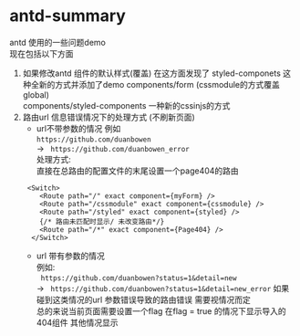 # antd-summary
antd 使用的一些问题demo  
现在包括以下方面  
1. 如果修改antd 组件的默认样式(覆盖)
   在这方面发现了 styled-componets 这种全新的方式并添加了demo
   components/form (cssmodule的方式覆盖 global)  
   components/styled-components 一种新的cssinjs的方式
2. 路由url 信息错误情况下的处理方式 (不刷新页面)
    - url不带参数的情况 
    例如  
    ``` https://github.com/duanbowen ```  
    -> ``` https://github.com/duanbowen_error```  
    处理方式:  
    直接在总路由的配置文件的末尾设置一个page404的路由  
    ```
     <Switch>
        <Route path="/" exact component={myForm} />
        <Route path="/cssmodule" exact component={cssmodule} />
        <Route path="/styled" exact component={styled} />
        {/* 路由未匹配时显示/ 未改变路由*/}
        <Route path="/*" exact component={Page404} />
      </Switch>
    ```  
    -  url 带有参数的情况  
    例如:  
    ``` https://github.com/duanbowen?status=1&detail=new```   
    ->  ``` https://github.com/duanbowen?status=1&detail=new_error```
    如果碰到这类情况的url 参数错误导致的路由错误  需要视情况而定   
    总的来说当前页面需要设置一个flag 在flag = true 的情况下显示导入的404组件 其他情况显示
    
